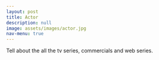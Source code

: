 ```yaml
---
layout: post
title: Actor
description: null
image: assets/images/actor.jpg
nav-menu: true
---
```


Tell about the all the tv series, commercials and web series. 
